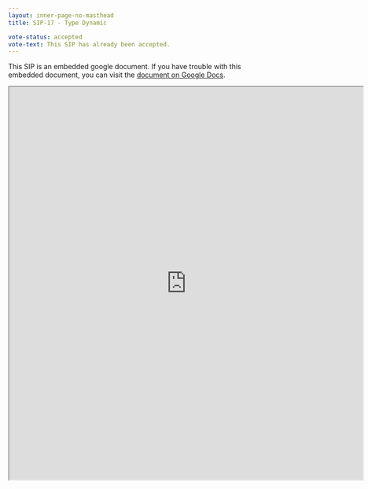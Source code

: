 ```yaml
---
layout: inner-page-no-masthead
title: SIP-17 - Type Dynamic

vote-status: accepted
vote-text: This SIP has already been accepted.
---
```



This SIP is an embedded google document. If you have trouble with this embedded document, you can visit the [document on Google Docs](https://docs.google.com/document/d/1XaNgZ06AR7bXJA9-jHrAiBVUwqReqG4-av6beoLaf3U/edit).

<iframe 
  src="https://docs.google.com/document/d/1XaNgZ06AR7bXJA9-jHrAiBVUwqReqG4-av6beoLaf3U/edit"
  style="width:720px;height:800px;"> </iframe>
